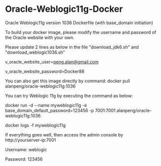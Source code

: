 # Oracle-Weblogic11g-Docker
Oracle Weblogic11g version 1036 Dockerfile (with base_domain initiation)

To build your docker image, please modify the username and password of the Oracle website with your own.

Please update 2 lines as below in the file "download_jdk6.sh" and "download_weblogic1036.sh"

v_oracle_website_user=peng.alan@gmail.com

v_oracle_website_password=Docker88

You can also get this image directly by command:  docker pull alanpeng/oracle-weblogic11g:1036

You can try Weblogic 11g by executing the command as below:

docker run -d --name myweblogic11g -e base_domain_default_password=123456 -p 7001:7001 alanpeng/oracle-weblogic11g:1036

docker logs -f myweblogic11g

If everything goes well, then access the admin console by http://yourserver-ip:7001

Username: weblogic

Password: 123456
